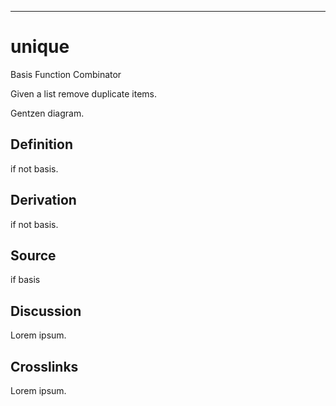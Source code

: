 ------------------------------------------------------------------------

# unique

Basis Function Combinator

Given a list remove duplicate items.

Gentzen diagram.

## Definition

if not basis.

## Derivation

if not basis.

## Source

if basis

## Discussion

Lorem ipsum.

## Crosslinks

Lorem ipsum.

